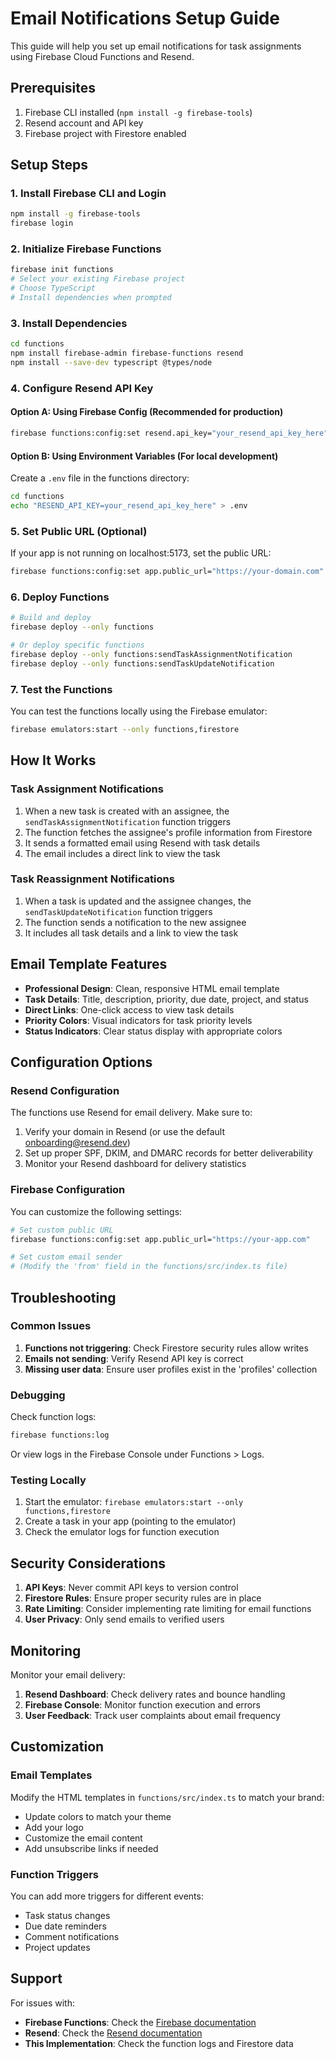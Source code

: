 # Email Notifications Setup Guide

This guide will help you set up email notifications for task assignments using Firebase Cloud Functions and Resend.

## Prerequisites

1. Firebase CLI installed (`npm install -g firebase-tools`)
2. Resend account and API key
3. Firebase project with Firestore enabled

## Setup Steps

### 1. Install Firebase CLI and Login

```bash
npm install -g firebase-tools
firebase login
```

### 2. Initialize Firebase Functions

```bash
firebase init functions
# Select your existing Firebase project
# Choose TypeScript
# Install dependencies when prompted
```

### 3. Install Dependencies

```bash
cd functions
npm install firebase-admin firebase-functions resend
npm install --save-dev typescript @types/node
```

### 4. Configure Resend API Key

#### Option A: Using Firebase Config (Recommended for production)

```bash
firebase functions:config:set resend.api_key="your_resend_api_key_here"
```

#### Option B: Using Environment Variables (For local development)

Create a `.env` file in the functions directory:

```bash
cd functions
echo "RESEND_API_KEY=your_resend_api_key_here" > .env
```

### 5. Set Public URL (Optional)

If your app is not running on localhost:5173, set the public URL:

```bash
firebase functions:config:set app.public_url="https://your-domain.com"
```

### 6. Deploy Functions

```bash
# Build and deploy
firebase deploy --only functions

# Or deploy specific functions
firebase deploy --only functions:sendTaskAssignmentNotification
firebase deploy --only functions:sendTaskUpdateNotification
```

### 7. Test the Functions

You can test the functions locally using the Firebase emulator:

```bash
firebase emulators:start --only functions,firestore
```

## How It Works

### Task Assignment Notifications

1. When a new task is created with an assignee, the `sendTaskAssignmentNotification` function triggers
2. The function fetches the assignee's profile information from Firestore
3. It sends a formatted email using Resend with task details
4. The email includes a direct link to view the task

### Task Reassignment Notifications

1. When a task is updated and the assignee changes, the `sendTaskUpdateNotification` function triggers
2. The function sends a notification to the new assignee
3. It includes all task details and a link to view the task

## Email Template Features

- **Professional Design**: Clean, responsive HTML email template
- **Task Details**: Title, description, priority, due date, project, and status
- **Direct Links**: One-click access to view task details
- **Priority Colors**: Visual indicators for task priority levels
- **Status Indicators**: Clear status display with appropriate colors

## Configuration Options

### Resend Configuration

The functions use Resend for email delivery. Make sure to:

1. Verify your domain in Resend (or use the default onboarding@resend.dev)
2. Set up proper SPF, DKIM, and DMARC records for better deliverability
3. Monitor your Resend dashboard for delivery statistics

### Firebase Configuration

You can customize the following settings:

```bash
# Set custom public URL
firebase functions:config:set app.public_url="https://your-app.com"

# Set custom email sender
# (Modify the 'from' field in the functions/src/index.ts file)
```

## Troubleshooting

### Common Issues

1. **Functions not triggering**: Check Firestore security rules allow writes
2. **Emails not sending**: Verify Resend API key is correct
3. **Missing user data**: Ensure user profiles exist in the 'profiles' collection

### Debugging

Check function logs:

```bash
firebase functions:log
```

Or view logs in the Firebase Console under Functions > Logs.

### Testing Locally

1. Start the emulator: `firebase emulators:start --only functions,firestore`
2. Create a task in your app (pointing to the emulator)
3. Check the emulator logs for function execution

## Security Considerations

1. **API Keys**: Never commit API keys to version control
2. **Firestore Rules**: Ensure proper security rules are in place
3. **Rate Limiting**: Consider implementing rate limiting for email functions
4. **User Privacy**: Only send emails to verified users

## Monitoring

Monitor your email delivery:

1. **Resend Dashboard**: Check delivery rates and bounce handling
2. **Firebase Console**: Monitor function execution and errors
3. **User Feedback**: Track user complaints about email frequency

## Customization

### Email Templates

Modify the HTML templates in `functions/src/index.ts` to match your brand:

- Update colors to match your theme
- Add your logo
- Customize the email content
- Add unsubscribe links if needed

### Function Triggers

You can add more triggers for different events:

- Task status changes
- Due date reminders
- Comment notifications
- Project updates

## Support

For issues with:

- **Firebase Functions**: Check the [Firebase documentation](https://firebase.google.com/docs/functions)
- **Resend**: Check the [Resend documentation](https://resend.com/docs)
- **This Implementation**: Check the function logs and Firestore data
